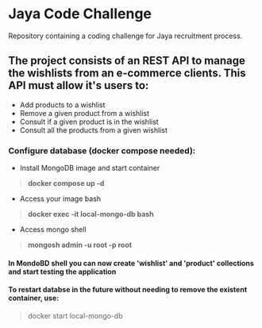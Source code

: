 # Jaya Code Challenge
Repository containing a coding challenge for Jaya recruitment process.

## The project consists of an REST API to manage the wishlists from an e-commerce clients. This API must allow it's users to:
- Add products to a wishlist
- Remove a given product from a wishlist
- Consult if a given product is in the wishlist
- Consult all the products from a given wishlist

### Configure database (docker compose needed):

- Install MongoDB image and start container
> **docker compose up -d**
- Access your image bash
> **docker exec -it local-mongo-db bash**
- Access mongo shell
> **mongosh admin -u root -p root**

#### In MondoBD shell you can now create 'wishlist' and 'product' collections and start testing the application


#### To restart databse in the future without needing to remove the existent container, use:
> docker start local-mongo-db 






